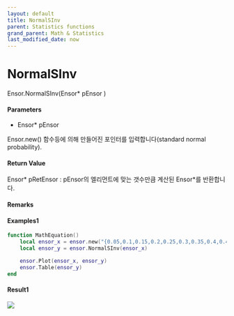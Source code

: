 ```yaml
---
layout: default
title: NormalSInv
parent: Statistics functions
grand_parent: Math & Statistics
last_modified_date: now
---
```


# NormalSInv

Ensor.NormalSInv\(Ensor\* pEnsor \)

#### Parameters

* Ensor\* pEnsor

Ensor.new\(\) 함수등에 의해 만들어진 포인터를 입력합니다\(standard normal probability\).

#### Return Value

Ensor\* pRetEnsor : pEnsor의 엘리먼트에 맞는 갯수만큼 계산된 Ensor\*를 반환합니다.

#### Remarks

#### Examples1

```lua
function MathEquation()
 	local ensor_x = ensor.new("{0.05,0.1,0.15,0.2,0.25,0.3,0.35,0.4,0.45,0.5,0.55,0.6,0.65,0.7,0.75,0.8,0.85,0.9,0.95}")
	local ensor_y = ensor.NormalSInv(ensor_x)

	ensor.Plot(ensor_x, ensor_y)
 	ensor.Table(ensor_y)
end		
```

#### Result1

![](./StatisticsAPI/NormalSInvResult.png)


